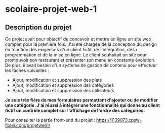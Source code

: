 # scolaire-projet-web-1

## Description du projet

Ce projet avait pour objectif de concevoir et mettre en ligne un site web complet pour la première fois. J'ai été chargée de la conception du design en fonction des exigences d'un client fictif, de l'intégration, de la programmation et de la mise en ligne. Le client souhaitait un site pour promouvoir son restaurant et présenter son menu en constante évolution. De plus, il avait besoin d'un système de gestion de contenu pour effectuer les tâches suivantes :

- Ajout, modification et suppression des plats
- Ajout, modification et suppression des catégories
- Ajout, modification et suppression des utilisateurs

**Je suis très fière de mes formulaires permettant d'ajouter ou de modifier une catégorie. J'ai réussi à intégrer une fonctionnalité qui donne au client fictif un contrôle complet sur l'affichage de l'ordre des catégories.**

Pour consulter la partie front-end du projet : https://1139073.cpsw-fcsei.com/projetweb1/


